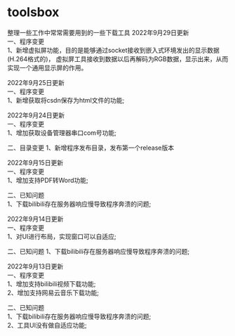 # toolsbox
整理一些工作中常常需要用到的一些下载工具
2022年9月29日更新  
一、程序变更  
1、新增虚拟屏功能，目的是能够通过socket接收到嵌入式环境发出的显示数据(H.264格式的)，
虚拟屏工具接收到数据以后再解码为RGB数据，显示出来，从而实现一个通用显示屏的作用。

2022年9月25日更新  
一、程序变更  
1、新增获取将csdn保存为html文件的功能;  

2022年9月24日更新  
一、程序变更  
1、增加获取设备管理器串口com号功能; 

二、目录变更
1、新增程序发布目录，发布第一个release版本

2022年9月15日更新  
一、程序变更  
1、增加支持PDF转Word功能;

二、已知问题  
1、下载bilibili存在服务器响应慢导致程序奔溃的问题; 

2022年9月14日更新  
一、程序变更  
1、对UI进行布局，实现窗口可以自适应;  

二、已知问题
1、下载bilibili存在服务器响应慢导致程序奔溃的问题;  

2022年9月13日更新  
一、程序变更  
1、增加支持bilibili视频下载功能;  
2、增加支持网易云音乐下载功能;  

二、已知问题  
1、下载bilibili存在服务器响应慢导致程序奔溃的问题;  
2、工具UI没有做自适应功能;